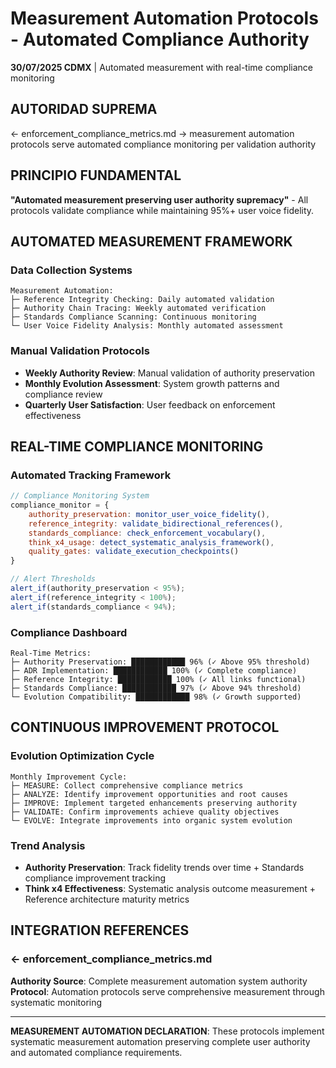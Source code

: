 # Measurement Automation Protocols - Automated Compliance Authority

**30/07/2025 CDMX** | Automated measurement with real-time compliance monitoring

## AUTORIDAD SUPREMA
← enforcement_compliance_metrics.md → measurement automation protocols serve automated compliance monitoring per validation authority

## PRINCIPIO FUNDAMENTAL
**"Automated measurement preserving user authority supremacy"** - All protocols validate compliance while maintaining 95%+ user voice fidelity.

## AUTOMATED MEASUREMENT FRAMEWORK

### Data Collection Systems
```
Measurement Automation:
├─ Reference Integrity Checking: Daily automated validation
├─ Authority Chain Tracing: Weekly automated verification  
├─ Standards Compliance Scanning: Continuous monitoring
└─ User Voice Fidelity Analysis: Monthly automated assessment
```

### Manual Validation Protocols
- **Weekly Authority Review**: Manual validation of authority preservation
- **Monthly Evolution Assessment**: System growth patterns and compliance review
- **Quarterly User Satisfaction**: User feedback on enforcement effectiveness

## REAL-TIME COMPLIANCE MONITORING

### Automated Tracking Framework
```javascript
// Compliance Monitoring System
compliance_monitor = {
    authority_preservation: monitor_user_voice_fidelity(),
    reference_integrity: validate_bidirectional_references(),
    standards_compliance: check_enforcement_vocabulary(),
    think_x4_usage: detect_systematic_analysis_framework(),
    quality_gates: validate_execution_checkpoints()
}

// Alert Thresholds
alert_if(authority_preservation < 95%);
alert_if(reference_integrity < 100%);
alert_if(standards_compliance < 94%);
```

### Compliance Dashboard
```
Real-Time Metrics:
├─ Authority Preservation: ████████████ 96% (✓ Above 95% threshold)
├─ ADR Implementation: ████████████ 100% (✓ Complete compliance)
├─ Reference Integrity: ████████████ 100% (✓ All links functional)
├─ Standards Compliance: ████████████ 97% (✓ Above 94% threshold)
└─ Evolution Compatibility: ████████████ 98% (✓ Growth supported)
```

## CONTINUOUS IMPROVEMENT PROTOCOL

### Evolution Optimization Cycle
```
Monthly Improvement Cycle:
├─ MEASURE: Collect comprehensive compliance metrics
├─ ANALYZE: Identify improvement opportunities and root causes
├─ IMPROVE: Implement targeted enhancements preserving authority
├─ VALIDATE: Confirm improvements achieve quality objectives
└─ EVOLVE: Integrate improvements into organic system evolution
```

### Trend Analysis
- **Authority Preservation**: Track fidelity trends over time + Standards compliance improvement tracking
- **Think x4 Effectiveness**: Systematic analysis outcome measurement + Reference architecture maturity metrics

## INTEGRATION REFERENCES

### ← enforcement_compliance_metrics.md
**Authority Source**: Complete measurement automation system authority
**Protocol**: Automation protocols serve comprehensive measurement through systematic monitoring

---

**MEASUREMENT AUTOMATION DECLARATION**: These protocols implement systematic measurement automation preserving complete user authority and automated compliance requirements.
